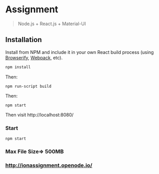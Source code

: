 Assignment
=======================

> Node.js + React.js + Material-UI

## Installation

Install from NPM and include it in your own React build process (using [Browserify](http://browserify.org), [Webpack](http://webpack.github.io/), etc).

```bash
npm install
```
Then:
```
npm run-script build
```
Then:
```
npm start
```

Then visit http://localhost:8080/

### Start

```
npm start
```

### Max File Size=> 500MB

### http://ionassignment.openode.io/